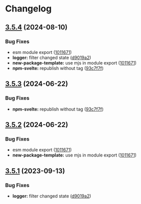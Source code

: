 # Changelog

## [3.5.4](https://github.com/romadryud/reatom/compare/web-v3.5.3...web-v3.5.4) (2024-08-10)


### Bug Fixes

* esm module export ([1011671](https://github.com/romadryud/reatom/commit/10116719dd92d8102352a39e4ed772b8173d8668))
* **logger:** filter changed state ([d9019a2](https://github.com/romadryud/reatom/commit/d9019a2acb34bdd09d89aa0028754269d4024852))
* **new-package-template:** use mjs in module export ([1011671](https://github.com/romadryud/reatom/commit/10116719dd92d8102352a39e4ed772b8173d8668))
* **npm-svelte:** republish without tag ([93c7f7f](https://github.com/romadryud/reatom/commit/93c7f7f5ec58247b1b3aec854cd83b0a0ecd6a6c))

## [3.5.3](https://github.com/artalar/reatom/compare/web-v3.5.2...web-v3.5.3) (2024-06-22)


### Bug Fixes

* **npm-svelte:** republish without tag ([93c7f7f](https://github.com/artalar/reatom/commit/93c7f7f5ec58247b1b3aec854cd83b0a0ecd6a6c))

## [3.5.2](https://github.com/artalar/reatom/compare/web-v3.5.1...web-v3.5.2) (2024-06-22)


### Bug Fixes

* esm module export ([1011671](https://github.com/artalar/reatom/commit/10116719dd92d8102352a39e4ed772b8173d8668))
* **new-package-template:** use mjs in module export ([1011671](https://github.com/artalar/reatom/commit/10116719dd92d8102352a39e4ed772b8173d8668))

## [3.5.1](https://github.com/artalar/reatom/compare/web-v3.5.0...web-v3.5.1) (2023-09-13)


### Bug Fixes

* **logger:** filter changed state ([d9019a2](https://github.com/artalar/reatom/commit/d9019a2acb34bdd09d89aa0028754269d4024852))

